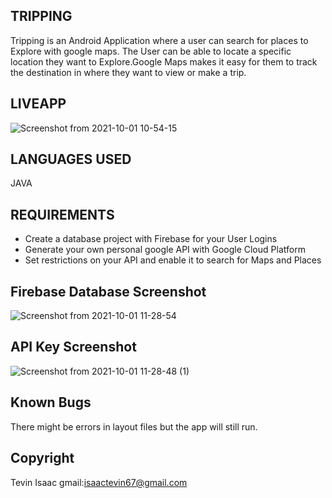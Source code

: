 ## TRIPPING
Tripping  is an Android Application where a user can search for places to Explore with google maps.
The User can be able to locate a specific location they want to Explore.Google Maps makes it easy for
 them to track the destination in where they want to view or make a trip.

## LIVEAPP
![Screenshot from 2021-10-01 10-54-15](https://user-images.githubusercontent.com/81568615/135585549-25a52770-284b-494d-9d6d-66a67f11120f.png)

## LANGUAGES USED
JAVA

## REQUIREMENTS
* Create a database project with Firebase for your User Logins
* Generate your own personal google API with Google Cloud Platform
* Set restrictions on your API and enable it to search for Maps and Places

## Firebase Database Screenshot
![Screenshot from 2021-10-01 11-28-54](https://user-images.githubusercontent.com/81568615/135590665-2fefb218-aab4-42d1-b32f-877a2671ff10.png)

## API Key Screenshot
![Screenshot from 2021-10-01 11-28-48 (1)](https://user-images.githubusercontent.com/81568615/135590766-8482e901-773e-413f-b7a4-360eb32f80d2.png)




## Known Bugs
There might be errors in layout files but the app will still run.

## Copyright
Tevin Isaac
gmail:isaactevin67@gmail.com




